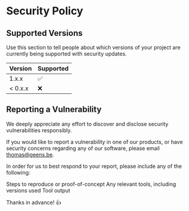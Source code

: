 # Security Policy

## Supported Versions

Use this section to tell people about which versions of your project are
currently being supported with security updates.

| Version | Supported          |
| ------- | ------------------ |
| 1.x.x   | :white_check_mark: |
| < 0.x.x | :x:                |

## Reporting a Vulnerability

We deeply appreciate any effort to discover and disclose security vulnerabilities responsibly.

If you would like to report a vulnerability in one of our products, or have security concerns regarding any of our software, please email thomas@geens.be.

In order for us to best respond to your report, please include any of the following:

Steps to reproduce or proof-of-concept
Any relevant tools, including versions used
Tool output

Thanks in advance! 👍
